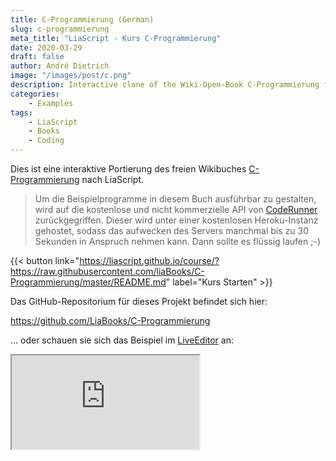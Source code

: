 ```yaml
---
title: C-Programmierung (German)
slug: c-programmierung
meta_title: "LiaScript - Kurs C-Programmierung"
date: 2020-03-29
draft: false
author: André Dietrich
image: "/images/post/c.png"
description: Interactive clone of the Wiki-Open-Book C-Programmierung for LiaScript (German)
categories:
    - Examples
tags: 
    - LiaScript
    - Books
    - Coding
---
```


Dies ist eine interaktive Portierung des freien Wikibuches [C-Programmierung](https://de.wikibooks.org/wiki/C-Programmierung) nach LiaScript.

> Um die Beispielprogramme in diesem Buch ausführbar zu gestalten, wird auf die kostenlose und nicht kommerzielle API von [CodeRunner](https://github.com/liascript/coderunner) zurückgegriffen. Dieser wird unter einer kostenlosen Heroku-Instanz gehostet, sodass das aufwecken des Servers manchmal bis zu 30 Sekunden in Anspruch nehmen kann. Dann sollte es flüssig laufen ;-)

{{< button link="https://liascript.github.io/course/?https://raw.githubusercontent.com/liaBooks/C-Programmierung/master/README.md" label="Kurs Starten" >}}

Das GitHub-Repositorium für dieses Projekt befindet sich hier:

https://github.com/LiaBooks/C-Programmierung

... oder schauen sie sich das Beispiel im [LiveEditor](https://liascript.github.io/LiveEditor/?/show/file/https://raw.githubusercontent.com/liaBooks/C-Programmierung/master/README.md) an:

<iframe loading="lazy" class="liveeditor" src="https://liascript.github.io/LiveEditor/?/show/file/https://raw.githubusercontent.com/liaBooks/C-Programmierung/master/README.md"></iframe>

